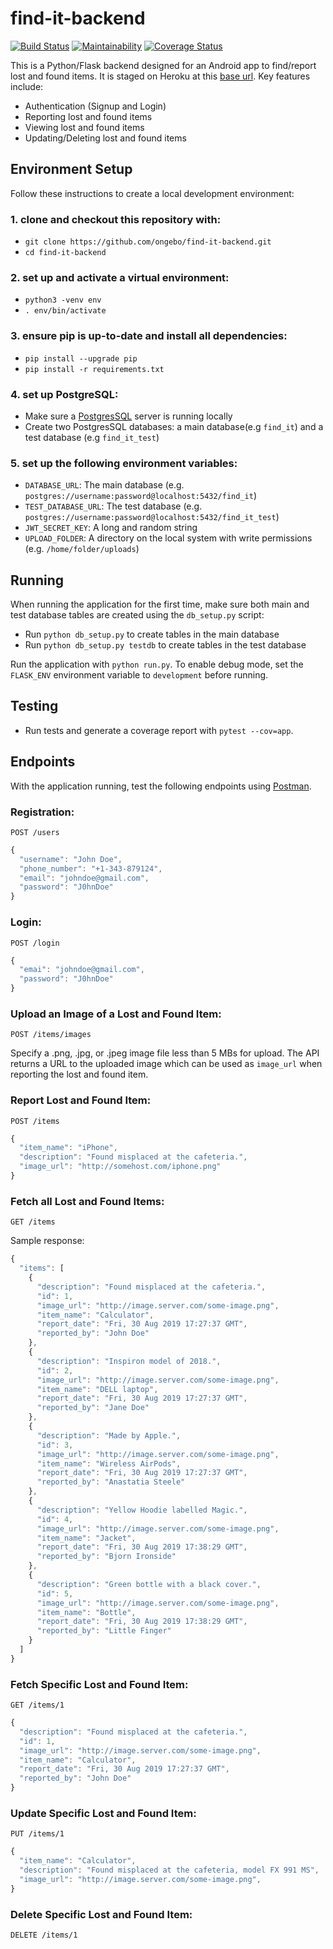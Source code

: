 # find-it-backend
[![Build Status](https://travis-ci.org/ongebo/find-it-backend.svg?branch=master)](https://travis-ci.org/ongebo/find-it-backend)
[![Maintainability](https://api.codeclimate.com/v1/badges/799d0b624fbf6364f8e9/maintainability)](https://codeclimate.com/github/ongebo/find-it-backend/maintainability)
[![Coverage Status](https://coveralls.io/repos/github/ongebo/find-it-backend/badge.svg?branch=master)](https://coveralls.io/github/ongebo/find-it-backend?branch=master)

This is a Python/Flask backend designed for an Android app to find/report lost and found items. It is staged on Heroku at this [base url](https://findit-backend-staging.herokuapp.com). Key features include:
- Authentication (Signup and Login)
- Reporting lost and found items
- Viewing lost and found items
- Updating/Deleting lost and found items

## Environment Setup
Follow these instructions to create a local development environment:
### 1.  clone and checkout this repository with:
- `git clone https://github.com/ongebo/find-it-backend.git`
- `cd find-it-backend`

### 2.  set up and activate a virtual environment:
- `python3 -venv env`
- `. env/bin/activate`

### 3.  ensure pip is up-to-date and install all dependencies:
- `pip install --upgrade pip`
- `pip install -r requirements.txt`

### 4.  set up PostgreSQL:
- Make sure a [PostgresSQL](https://www.postgresql.org/) server is running locally
- Create two PostgresSQL databases: a main database(e.g `find_it`) and a test database (e.g `find_it_test`)

### 5.  set up the following environment variables:
- `DATABASE_URL`: The main database (e.g. `postgres://username:password@localhost:5432/find_it`)
- `TEST_DATABASE_URL`: The test database (e.g. `postgres://username:password@localhost:5432/find_it_test`)
- `JWT_SECRET_KEY`: A long and random string
-  `UPLOAD_FOLDER`: A directory on the local system with write permissions (e.g. `/home/folder/uploads`)

## Running
When running the application for the first time, make sure both main and test database tables are created using the `db_setup.py` script:

- Run `python db_setup.py` to create tables in the main database
- Run `python db_setup.py testdb` to create tables in the test database

Run the application with `python run.py`. To enable debug mode, set the `FLASK_ENV` environment variable to `development` before running.

## Testing
- Run tests and generate a coverage report with `pytest --cov=app`.

## Endpoints
With the application running, test the following endpoints using [Postman](https://www.getpostman.com/).
### Registration:
`POST /users`

```javascript
{
  "username": "John Doe",
  "phone_number": "+1-343-879124",
  "email": "johndoe@gmail.com",
  "password": "J0hnDoe"
}
```

### Login:
`POST /login`

```javascript
{
  "emai": "johndoe@gmail.com",
  "password": "J0hnDoe"
}
```

### Upload an Image of a Lost and Found Item:
`POST /items/images`

Specify a .png, .jpg, or .jpeg image file less than 5 MBs for upload. The API returns a URL to the uploaded image which can be used as `image_url` when reporting the lost and found item.

### Report Lost and Found Item:
`POST /items`

```javascript
{
  "item_name": "iPhone",
  "description": "Found misplaced at the cafeteria.",
  "image_url": "http://somehost.com/iphone.png"
}
```

### Fetch all Lost and Found Items:
`GET /items`

Sample response:
```javascript
{
  "items": [
    {
      "description": "Found misplaced at the cafeteria.",
      "id": 1,
      "image_url": "http://image.server.com/some-image.png",
      "item_name": "Calculator",
      "report_date": "Fri, 30 Aug 2019 17:27:37 GMT",
      "reported_by": "John Doe"
    },
    {
      "description": "Inspiron model of 2018.",
      "id": 2,
      "image_url": "http://image.server.com/some-image.png",
      "item_name": "DELL laptop",
      "report_date": "Fri, 30 Aug 2019 17:27:37 GMT",
      "reported_by": "Jane Doe"
    },
    {
      "description": "Made by Apple.",
      "id": 3,
      "image_url": "http://image.server.com/some-image.png",
      "item_name": "Wireless AirPods",
      "report_date": "Fri, 30 Aug 2019 17:27:37 GMT",
      "reported_by": "Anastatia Steele"
    },
    {
      "description": "Yellow Hoodie labelled Magic.",
      "id": 4,
      "image_url": "http://image.server.com/some-image.png",
      "item_name": "Jacket",
      "report_date": "Fri, 30 Aug 2019 17:38:29 GMT",
      "reported_by": "Bjorn Ironside"
    },
    {
      "description": "Green bottle with a black cover.",
      "id": 5,
      "image_url": "http://image.server.com/some-image.png",
      "item_name": "Bottle",
      "report_date": "Fri, 30 Aug 2019 17:38:29 GMT",
      "reported_by": "Little Finger"
    }
  ]
}
```

### Fetch Specific Lost and Found Item:
`GET /items/1`

```javascript
{
  "description": "Found misplaced at the cafeteria.",
  "id": 1,
  "image_url": "http://image.server.com/some-image.png",
  "item_name": "Calculator",
  "report_date": "Fri, 30 Aug 2019 17:27:37 GMT",
  "reported_by": "John Doe"
}
```

### Update Specific Lost and Found Item:
`PUT /items/1`

```javascript
{
  "item_name": "Calculator",
  "description": "Found misplaced at the cafeteria, model FX 991 MS",
  "image_url": "http://image.server.com/some-image.png",
}
```

### Delete Specific Lost and Found Item:
`DELETE /items/1`
